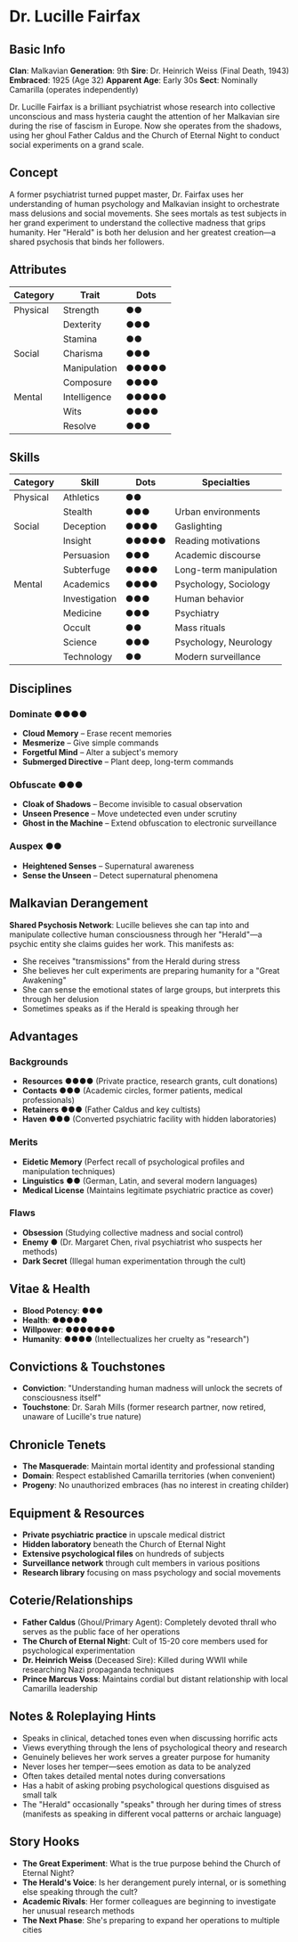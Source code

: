 # Dr. Lucille Fairfax

## Basic Info

**Clan**: Malkavian
**Generation**: 9th
**Sire**: Dr. Heinrich Weiss (Final Death, 1943)
**Embraced**: 1925 (Age 32)
**Apparent Age**: Early 30s
**Sect**: Nominally Camarilla (operates independently)

Dr. Lucille Fairfax is a brilliant psychiatrist whose research into collective unconscious and mass hysteria caught the attention of her Malkavian sire during the rise of fascism in Europe. Now she operates from the shadows, using her ghoul Father Caldus and the Church of Eternal Night to conduct social experiments on a grand scale.

## Concept

A former psychiatrist turned puppet master, Dr. Fairfax uses her understanding of human psychology and Malkavian insight to orchestrate mass delusions and social movements. She sees mortals as test subjects in her grand experiment to understand the collective madness that grips humanity. Her "Herald" is both her delusion and her greatest creation—a shared psychosis that binds her followers.

## Attributes

| Category  | Trait         | Dots |
|-----------|---------------|------|
| Physical  | Strength      | ●●   |
|           | Dexterity     | ●●●  |
|           | Stamina       | ●●   |
| Social    | Charisma      | ●●●  |
|           | Manipulation  | ●●●●● |
|           | Composure     | ●●●● |
| Mental    | Intelligence  | ●●●●● |
|           | Wits          | ●●●● |
|           | Resolve       | ●●●  |

## Skills

| Category  | Skill          | Dots | Specialties |
|-----------|----------------|------|-------------|
| Physical  | Athletics      | ●●   |             |
|           | Stealth        | ●●●  | Urban environments |
| Social    | Deception      | ●●●● | Gaslighting |
|           | Insight        | ●●●●● | Reading motivations |
|           | Persuasion     | ●●●  | Academic discourse |
|           | Subterfuge     | ●●●● | Long-term manipulation |
| Mental    | Academics      | ●●●● | Psychology, Sociology |
|           | Investigation  | ●●●  | Human behavior |
|           | Medicine       | ●●●  | Psychiatry |
|           | Occult         | ●●   | Mass rituals |
|           | Science        | ●●●  | Psychology, Neurology |
|           | Technology     | ●●   | Modern surveillance |

## Disciplines

### Dominate ●●●●

- **Cloud Memory** – Erase recent memories
- **Mesmerize** – Give simple commands
- **Forgetful Mind** – Alter a subject's memory
- **Submerged Directive** – Plant deep, long-term commands

### Obfuscate ●●●

- **Cloak of Shadows** – Become invisible to casual observation
- **Unseen Presence** – Move undetected even under scrutiny
- **Ghost in the Machine** – Extend obfuscation to electronic surveillance

### Auspex ●●

- **Heightened Senses** – Supernatural awareness
- **Sense the Unseen** – Detect supernatural phenomena

## Malkavian Derangement

**Shared Psychosis Network**: Lucille believes she can tap into and manipulate collective human consciousness through her "Herald"—a psychic entity she claims guides her work. This manifests as:

- She receives "transmissions" from the Herald during stress
- She believes her cult experiments are preparing humanity for a "Great Awakening"
- She can sense the emotional states of large groups, but interprets this through her delusion
- Sometimes speaks as if the Herald is speaking through her

## Advantages

### Backgrounds

- **Resources** ●●●● (Private practice, research grants, cult donations)
- **Contacts** ●●● (Academic circles, former patients, medical professionals)
- **Retainers** ●●● (Father Caldus and key cultists)
- **Haven** ●●● (Converted psychiatric facility with hidden laboratories)

### Merits

- **Eidetic Memory** (Perfect recall of psychological profiles and manipulation techniques)
- **Linguistics** ●● (German, Latin, and several modern languages)
- **Medical License** (Maintains legitimate psychiatric practice as cover)

### Flaws

- **Obsession** (Studying collective madness and social control)
- **Enemy** ● (Dr. Margaret Chen, rival psychiatrist who suspects her methods)
- **Dark Secret** (Illegal human experimentation through the cult)

## Vitae & Health

- **Blood Potency**: ●●●
- **Health**: ●●●●●
- **Willpower**: ●●●●●●●
- **Humanity**: ●●●● (Intellectualizes her cruelty as "research")

## Convictions & Touchstones

- **Conviction**: "Understanding human madness will unlock the secrets of consciousness itself"
- **Touchstone**: Dr. Sarah Mills (former research partner, now retired, unaware of Lucille's true nature)

## Chronicle Tenets

- **The Masquerade**: Maintain mortal identity and professional standing
- **Domain**: Respect established Camarilla territories (when convenient)
- **Progeny**: No unauthorized embraces (has no interest in creating childer)

## Equipment & Resources

- **Private psychiatric practice** in upscale medical district
- **Hidden laboratory** beneath the Church of Eternal Night
- **Extensive psychological files** on hundreds of subjects
- **Surveillance network** through cult members in various positions
- **Research library** focusing on mass psychology and social movements

## Coterie/Relationships

- **Father Caldus** (Ghoul/Primary Agent): Completely devoted thrall who serves as the public face of her operations
- **The Church of Eternal Night**: Cult of 15-20 core members used for psychological experimentation
- **Dr. Heinrich Weiss** (Deceased Sire): Killed during WWII while researching Nazi propaganda techniques
- **Prince Marcus Voss**: Maintains cordial but distant relationship with local Camarilla leadership

## Notes & Roleplaying Hints

- Speaks in clinical, detached tones even when discussing horrific acts
- Views everything through the lens of psychological theory and research
- Genuinely believes her work serves a greater purpose for humanity
- Never loses her temper—sees emotion as data to be analyzed
- Often takes detailed mental notes during conversations
- Has a habit of asking probing psychological questions disguised as small talk
- The "Herald" occasionally "speaks" through her during times of stress (manifests as speaking in different vocal patterns or archaic language)

## Story Hooks

- **The Great Experiment**: What is the true purpose behind the Church of Eternal Night?
- **The Herald's Voice**: Is her derangement purely internal, or is something else speaking through the cult?
- **Academic Rivals**: Her former colleagues are beginning to investigate her unusual research methods
- **The Next Phase**: She's preparing to expand her operations to multiple cities
